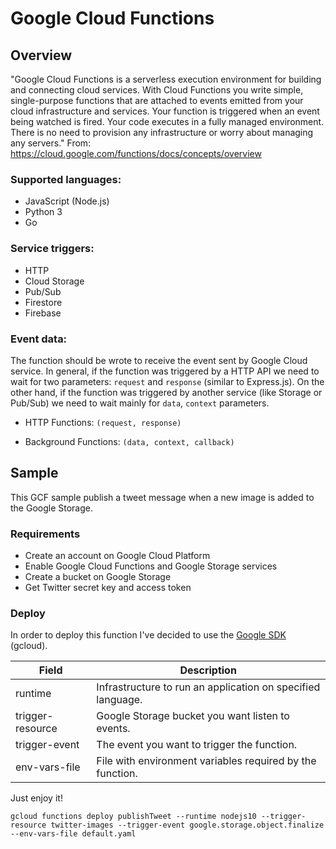 # Google Cloud Functions

## Overview

"Google Cloud Functions is a serverless execution environment for building and connecting cloud services. With Cloud Functions you write simple, single-purpose functions that are attached to events emitted from your cloud infrastructure and services. Your function is triggered when an event being watched is fired. Your code executes in a fully managed environment. There is no need to provision any infrastructure or worry about managing any servers."
From: https://cloud.google.com/functions/docs/concepts/overview

### Supported languages:

- JavaScript (Node.js)
- Python 3
- Go

### Service triggers:

- HTTP
- Cloud Storage
- Pub/Sub
- Firestore
- Firebase

### Event data:

The function should be wrote to receive the event sent by Google Cloud service. In general, if the function was triggered by a HTTP API we need to wait for two parameters: `request` and `response` (similar to Express.js). On the other hand, if the function was triggered by another service (like Storage or Pub/Sub) we need to wait mainly for `data`, `context` parameters.

- HTTP Functions:
    `(request, response)`

- Background Functions:
    `(data, context, callback)`

## Sample

This GCF sample publish a tweet message when a new image is added to the Google Storage.

### Requirements

- Create an account on Google Cloud Platform
- Enable Google Cloud Functions and Google Storage services
- Create a bucket on Google Storage
- Get Twitter secret key and access token

### Deploy

In order to deploy this function I've decided to use the [Google SDK](https://cloud.google.com/sdk/) (gcloud).

Field | Description
--- |  ---
runtime | Infrastructure to run an application on specified language.
trigger-resource | Google Storage bucket you want listen to events.
trigger-event | The event you want to trigger the function.
env-vars-file | File with environment variables required by the function.

Just enjoy it!

`gcloud functions deploy publishTweet --runtime nodejs10 --trigger-resource twitter-images --trigger-event google.storage.object.finalize --env-vars-file default.yaml`

